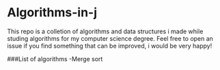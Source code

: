 # Algorithms-in-j
This repo is a colletion of algorithms and data structures i made while studing algorithms for my computer science degree.
Feel free to open an issue if you find something that can be improved, i would be very happy!

###List of algorithms
-Merge sort
